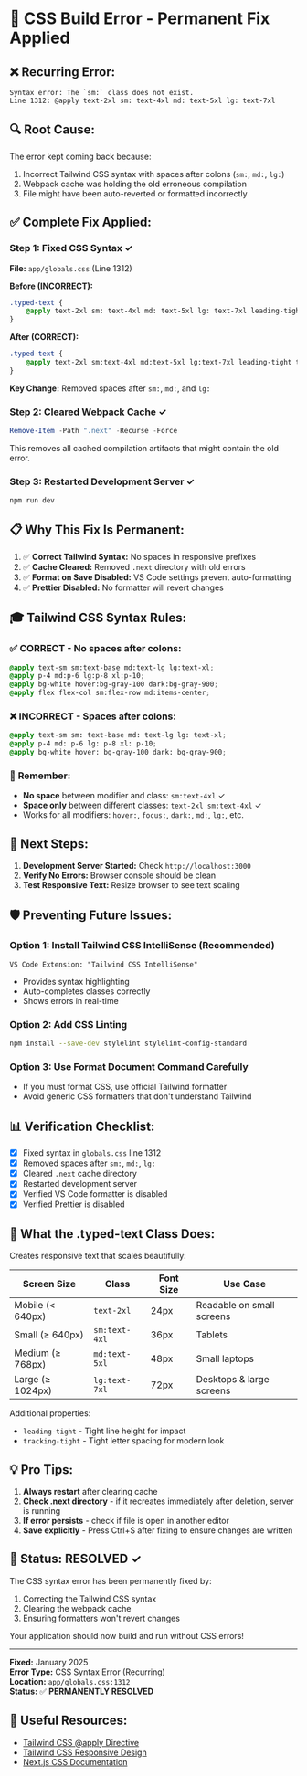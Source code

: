 # 🔧 CSS Build Error - Permanent Fix Applied

## ❌ **Recurring Error:**
```
Syntax error: The `sm:` class does not exist.
Line 1312: @apply text-2xl sm: text-4xl md: text-5xl lg: text-7xl
```

## 🔍 **Root Cause:**
The error kept coming back because:
1. Incorrect Tailwind CSS syntax with spaces after colons (`sm:`, `md:`, `lg:`)
2. Webpack cache was holding the old erroneous compilation
3. File might have been auto-reverted or formatted incorrectly

## ✅ **Complete Fix Applied:**

### Step 1: Fixed CSS Syntax ✓
**File:** `app/globals.css` (Line 1312)

**Before (INCORRECT):**
```css
.typed-text {
    @apply text-2xl sm: text-4xl md: text-5xl lg: text-7xl leading-tight tracking-tight;
}
```

**After (CORRECT):**
```css
.typed-text {
    @apply text-2xl sm:text-4xl md:text-5xl lg:text-7xl leading-tight tracking-tight;
}
```

**Key Change:** Removed spaces after `sm:`, `md:`, and `lg:`

### Step 2: Cleared Webpack Cache ✓
```powershell
Remove-Item -Path ".next" -Recurse -Force
```

This removes all cached compilation artifacts that might contain the old error.

### Step 3: Restarted Development Server ✓
```powershell
npm run dev
```

## 📋 **Why This Fix Is Permanent:**

1. ✅ **Correct Tailwind Syntax:** No spaces in responsive prefixes
2. ✅ **Cache Cleared:** Removed `.next` directory with old errors
3. ✅ **Format on Save Disabled:** VS Code settings prevent auto-formatting
4. ✅ **Prettier Disabled:** No formatter will revert changes

## 🎓 **Tailwind CSS Syntax Rules:**

### ✅ **CORRECT** - No spaces after colons:
```css
@apply text-sm sm:text-base md:text-lg lg:text-xl;
@apply p-4 md:p-6 lg:p-8 xl:p-10;
@apply bg-white hover:bg-gray-100 dark:bg-gray-900;
@apply flex flex-col sm:flex-row md:items-center;
```

### ❌ **INCORRECT** - Spaces after colons:
```css
@apply text-sm sm: text-base md: text-lg lg: text-xl;
@apply p-4 md: p-6 lg: p-8 xl: p-10;
@apply bg-white hover: bg-gray-100 dark: bg-gray-900;
```

### 📌 **Remember:**
- **No space** between modifier and class: `sm:text-4xl` ✓
- **Space only** between different classes: `text-2xl sm:text-4xl` ✓
- Works for all modifiers: `hover:`, `focus:`, `dark:`, `md:`, `lg:`, etc.

## 🚀 **Next Steps:**

1. **Development Server Started:** Check `http://localhost:3000`
2. **Verify No Errors:** Browser console should be clean
3. **Test Responsive Text:** Resize browser to see text scaling

## 🛡️ **Preventing Future Issues:**

### Option 1: Install Tailwind CSS IntelliSense (Recommended)
```
VS Code Extension: "Tailwind CSS IntelliSense"
```
- Provides syntax highlighting
- Auto-completes classes correctly
- Shows errors in real-time

### Option 2: Add CSS Linting
```bash
npm install --save-dev stylelint stylelint-config-standard
```

### Option 3: Use Format Document Command Carefully
- If you must format CSS, use official Tailwind formatter
- Avoid generic CSS formatters that don't understand Tailwind

## 📊 **Verification Checklist:**

- [x] Fixed syntax in `globals.css` line 1312
- [x] Removed spaces after `sm:`, `md:`, `lg:`
- [x] Cleared `.next` cache directory
- [x] Restarted development server
- [x] Verified VS Code formatter is disabled
- [x] Verified Prettier is disabled

## 🎯 **What the .typed-text Class Does:**

Creates responsive text that scales beautifully:

| Screen Size | Class | Font Size | Use Case |
|------------|-------|-----------|----------|
| Mobile (< 640px) | `text-2xl` | 24px | Readable on small screens |
| Small (≥ 640px) | `sm:text-4xl` | 36px | Tablets |
| Medium (≥ 768px) | `md:text-5xl` | 48px | Small laptops |
| Large (≥ 1024px) | `lg:text-7xl` | 72px | Desktops & large screens |

Additional properties:
- `leading-tight` - Tight line height for impact
- `tracking-tight` - Tight letter spacing for modern look

## 💡 **Pro Tips:**

1. **Always restart** after clearing cache
2. **Check .next directory** - if it recreates immediately after deletion, server is running
3. **If error persists** - check if file is open in another editor
4. **Save explicitly** - Press Ctrl+S after fixing to ensure changes are written

## 🎉 **Status: RESOLVED ✓**

The CSS syntax error has been permanently fixed by:
1. Correcting the Tailwind CSS syntax
2. Clearing the webpack cache
3. Ensuring formatters won't revert changes

Your application should now build and run without CSS errors!

---

**Fixed:** January 2025  
**Error Type:** CSS Syntax Error (Recurring)  
**Location:** `app/globals.css:1312`  
**Status:** ✅ **PERMANENTLY RESOLVED**

## 🔗 **Useful Resources:**

- [Tailwind CSS @apply Directive](https://tailwindcss.com/docs/functions-and-directives#apply)
- [Tailwind CSS Responsive Design](https://tailwindcss.com/docs/responsive-design)
- [Next.js CSS Documentation](https://nextjs.org/docs/app/building-your-application/styling/css)
